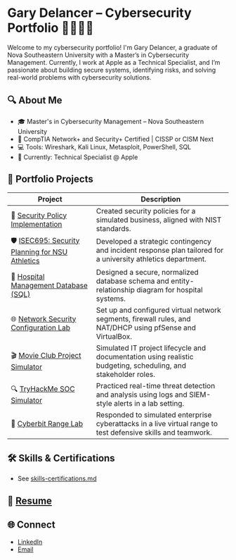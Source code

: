 # Gary Delancer – Cybersecurity Portfolio 👨🏽‍💻🔐

Welcome to my cybersecurity portfolio! I'm Gary Delancer, a graduate of Nova Southeastern University with a Master’s in Cybersecurity Management. Currently, I work at Apple as a Technical Specialist, and I’m passionate about building secure systems, identifying risks, and solving real-world problems with cybersecurity solutions.

## 🔍 About Me
- 🎓 Master's in Cybersecurity Management – Nova Southeastern University
- 🧠 CompTIA Network+ and Security+ Certified | CISSP or CISM Next
- 💻 Tools: Wireshark, Kali Linux, Metasploit, PowerShell, SQL 
- 🏢 Currently: Technical Specialist @ Apple

## 📁 Portfolio Projects

| Project | Description |
|--------|-------------|
| 🔐 [Security Policy Implementation](./projects/mb-business-policy-implementation) | Created security policies for a simulated business, aligned with NIST standards. |
| 🛡️ [ISEC695: Security Planning for NSU Athletics](./projects/isec695-security-plan) | Developed a strategic contingency and incident response plan tailored for a university athletics department. |
| 🧠 [Hospital Management Database (SQL)](./projects/hospital-database-project) | Designed a secure, normalized database schema and entity-relationship diagram for hospital systems. |
| 🌐 [Network Security Configuration Lab](./projects/network-security-configuration-lab) | Set up and configured virtual network segments, firewall rules, and NAT/DHCP using pfSense and VirtualBox. |
| 🎬 [Movie Club Project Simulator](./projects/movie-club-project-simulator) | Simulated IT project lifecycle and documentation using realistic budgeting, scheduling, and stakeholder roles. |
| 🔍 [TryHackMe SOC Simulator](./projects/tryhackme-soc-simulator) | Practiced real-time threat detection and analysis using logs and SIEM-style alerts in a lab setting. |
| 🚨 [Cyberbit Range Lab](./projects/cyberbit-range-lab) | Responded to simulated enterprise cyberattacks in a live virtual range to test defensive skills and teamwork. |

## 🛠️ Skills & Certifications
- See [skills-certifications.md](./skills-certifications.md)

## 📄 [Resume](https://github.com/user-attachments/files/20699128/GaryDelancer.pdf)

## 🌐 Connect
- [LinkedIn](https://www.linkedin.com/in/gary-delancer-100933198/)
- [Email](garydelancer@gmail.com)

